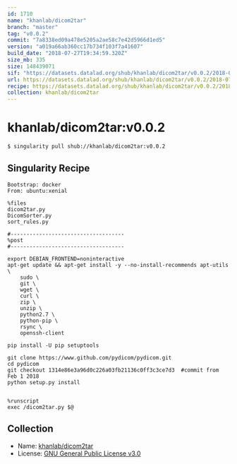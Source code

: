 ```yaml
---
id: 1710
name: "khanlab/dicom2tar"
branch: "master"
tag: "v0.0.2"
commit: "7a8338ed09a478e5205a2ae58c7e42d5966d1ed5"
version: "a019a66ab360cc17b734f103f7a41607"
build_date: "2018-07-27T19:34:59.320Z"
size_mb: 335
size: 148439071
sif: "https://datasets.datalad.org/shub/khanlab/dicom2tar/v0.0.2/2018-07-27-7a8338ed-a019a66a/a019a66ab360cc17b734f103f7a41607.simg"
url: https://datasets.datalad.org/shub/khanlab/dicom2tar/v0.0.2/2018-07-27-7a8338ed-a019a66a/
recipe: https://datasets.datalad.org/shub/khanlab/dicom2tar/v0.0.2/2018-07-27-7a8338ed-a019a66a/Singularity
collection: khanlab/dicom2tar
---
```


# khanlab/dicom2tar:v0.0.2

```bash
$ singularity pull shub://khanlab/dicom2tar:v0.0.2
```

## Singularity Recipe

```singularity
Bootstrap: docker
From: ubuntu:xenial

%files
dicom2tar.py
DicomSorter.py
sort_rules.py

#------------------------------------
%post
#------------------------------------

export DEBIAN_FRONTEND=noninteractive
apt-get update && apt-get install -y --no-install-recommends apt-utils \
    sudo \
    git \
    wget \
    curl \
    zip \
    unzip \
    python2.7 \
    python-pip \
    rsync \
    openssh-client

pip install -U pip setuptools

git clone https://www.github.com/pydicom/pydicom.git
cd pydicom
git checkout 1314e86e3a96d0c226a03fb21136c0ff3c3ce7d3  #commit from Feb 1 2018
python setup.py install


%runscript 
exec /dicom2tar.py $@
```

## Collection

 - Name: [khanlab/dicom2tar](https://github.com/khanlab/dicom2tar)
 - License: [GNU General Public License v3.0](https://api.github.com/licenses/gpl-3.0)

